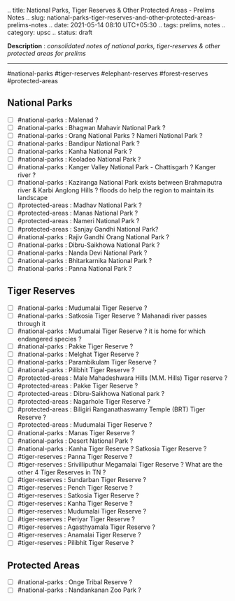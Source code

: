 .. title: National Parks, Tiger Reserves & Other Protected Areas - Prelims Notes
.. slug: national-parks-tiger-reserves-and-other-protected-areas-prelims-notes
.. date: 2021-05-14 08:10 UTC+05:30
.. tags: prelims, notes
.. category: upsc
.. status: draft

**Description** : *consolidated notes of national parks, tiger-reserves & other protected areas for prelims*

***
<!-- TEASER_END -->

#national-parks #tiger-reserves #elephant-reserves #forest-reserves
#protected-areas 


## National Parks
- [ ]  #national-parks : Malenad ? 
- [ ]  #national-parks : Bhagwan Mahavir National Park ? 
- [ ] #national-parks : Orang National Parks ? Nameri National Park ? 
- [ ]  #national-parks : Bandipur National Park ? 
- [ ]  #national-parks : Kanha National Park ? 
- [ ]  #national-parks : Keoladeo National Park ? 
- [ ] #national-parks : Kanger Valley National Park - Chattisgarh ? Kanger river ?
- [ ] #national-parks : Kaziranga National Park exists between Brahmaputra river & Karbi Anglong Hills ? floods do help the region to maintain its landscape
- [ ]  #protected-areas : Madhav National Park ? 
- [ ]  #protected-areas : Manas National Park ? 
- [ ]  #protected-areas : Nameri National Park ? 
- [ ]  #protected-areas : Sanjay Gandhi National Park? 
- [ ] #national-parks : Rajiv Gandhi Orang National Park ? 
- [ ] #national-parks : Dibru-Saikhowa National Park ? 
- [ ] #national-parks : Nanda Devi National Park ?
- [ ] #national-parks : Bhitarkarnika National Park ? 
- [ ] #national-parks : Panna National Park ? 

## Tiger Reserves
- [ ]  #national-parks : Mudumalai Tiger Reserve ? 
- [ ]  #national-parks : Satkosia Tiger Reserve ? Mahanadi river passes through it
- [ ]  #national-parks : Mudumalai Tiger Reserve ? it is home for which endangered species ? 
- [ ]  #national-parks : Pakke Tiger Reserve ? 
- [ ]  #national-parks : Melghat Tiger Reserve ? 
- [ ]  #national-parks : Parambikulam Tiger Reserve ? 
- [ ]  #national-parks : Pilibhit Tiger Reserve ? 
- [ ]  #protected-areas : Male Mahadeshwara Hills (M.M. Hills) Tiger reserve ? 
- [ ]  #protected-areas : Pakke Tiger Reserve ?
- [ ]  #protected-areas : Dibru-Saikhowa National park ? 
- [ ]  #protected-areas : Nagarhole Tiger Reserve ? 
- [ ]  #protected-areas : Biligiri Ranganathaswamy Temple (BRT) Tiger Reserve ? 
- [ ]  #protected-areas : Mudumalai Tiger Reserve ? 
- [ ] #national-parks : Manas Tiger Reserve ? 
- [ ]  #national-parks : Desert National Park ? 
- [ ] #national-parks : Kanha Tiger Reserve ? Satkosia Tiger Reserve ? 
- [ ] #tiger-reserves : Panna Tiger Reserve ? 
- [ ] #tiger-reserves : Srivilliputhur Megamalai Tiger Reserve ? What are the other 4 Tiger Reserves in TN ?
- [ ] #tiger-reserves : Sundarban Tiger Reserve ? 
- [ ] #tiger-reserves : Pench Tiger Reserve ? 
- [ ] #tiger-reserves : Satkosia Tiger Reserve ?
- [ ] #tiger-reserves : Kanha Tiger Reserve ?
- [ ] #tiger-reserves : Mudumalai Tiger Reserve ? 
- [ ]  #tiger-reserves : Periyar Tiger Reserve ? 
- [ ] #tiger-reserves : Agasthyamala Tiger Reserve ? 
- [ ] #tiger-reserves : Anamalai Tiger Reserve ? 
- [ ] #tiger-reserves : Pilibhit Tiger Reserve ? 

## Protected Areas
- [ ] #national-parks : Onge Tribal Reserve ? 
- [ ] #national-parks : Nandankanan Zoo Park ? 

